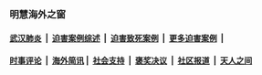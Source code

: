 
### 明慧海外之窗

####  [武汉肺炎](indexes/365.md?t=05090201) &nbsp;|&nbsp;  [迫害案例综述](indexes/328.md?t=05090201) &nbsp;|&nbsp; [迫害致死案例](indexes/277.md?t=05090201)  &nbsp;|&nbsp; [更多迫害案例](indexes/81.md?t=05090201)  &nbsp;|&nbsp; 
####  [时事评论](indexes/19.md?t=05090201) &nbsp;|&nbsp; [海外简讯](indexes/245.md?t=05090201)&nbsp;|&nbsp;  [社会支持](indexes/140.md?t=05090201) &nbsp;|&nbsp; [褒奖决议](indexes/282.md?t=05090201) &nbsp;|&nbsp; [社区报道](indexes/91.md?t=05090201)  &nbsp;|&nbsp; [天人之间](indexes/78.md?t=05090201) 

